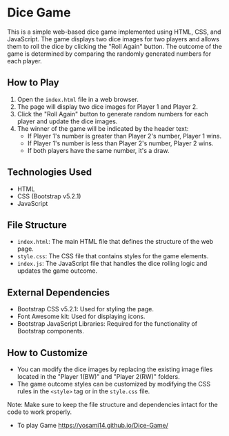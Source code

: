 # Dice Game

This is a simple web-based dice game implemented using HTML, CSS, and JavaScript. The game displays two dice images for two players and allows them to roll the dice by clicking the "Roll Again" button. The outcome of the game is determined by comparing the randomly generated numbers for each player.

## How to Play

1. Open the `index.html` file in a web browser.
2. The page will display two dice images for Player 1 and Player 2.
3. Click the "Roll Again" button to generate random numbers for each player and update the dice images.
4. The winner of the game will be indicated by the header text:
   - If Player 1's number is greater than Player 2's number, Player 1 wins.
   - If Player 1's number is less than Player 2's number, Player 2 wins.
   - If both players have the same number, it's a draw.

## Technologies Used

- HTML
- CSS (Bootstrap v5.2.1)
- JavaScript

## File Structure

- `index.html`: The main HTML file that defines the structure of the web page.
- `style.css`: The CSS file that contains styles for the game elements.
- `index.js`: The JavaScript file that handles the dice rolling logic and updates the game outcome.

## External Dependencies

- Bootstrap CSS v5.2.1: Used for styling the page.
- Font Awesome kit: Used for displaying icons.
- Bootstrap JavaScript Libraries: Required for the functionality of Bootstrap components.

## How to Customize

- You can modify the dice images by replacing the existing image files located in the "Player 1(BW)" and "Player 2(RW)" folders.
- The game outcome styles can be customized by modifying the CSS rules in the `<style>` tag or in the `style.css` file.

Note: Make sure to keep the file structure and dependencies intact for the code to work properly.
- To play Game https://yosami14.github.io/Dice-Game/
